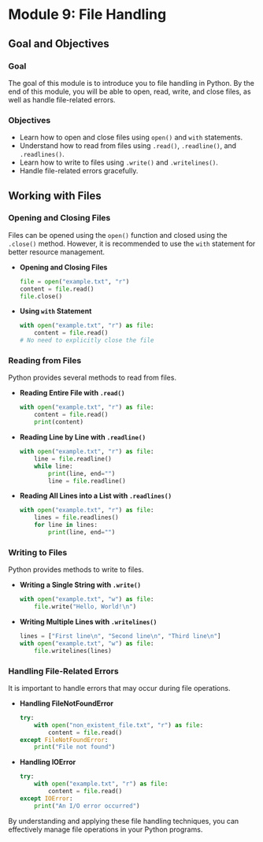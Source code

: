 # Module 9: File Handling

## Goal and Objectives

### Goal
The goal of this module is to introduce you to file handling in Python. By the end of this module, you will be able to open, read, write, and close files, as well as handle file-related errors.

### Objectives
- Learn how to open and close files using `open()` and `with` statements.
- Understand how to read from files using `.read()`, `.readline()`, and `.readlines()`.
- Learn how to write to files using `.write()` and `.writelines()`.
- Handle file-related errors gracefully.

## Working with Files

### Opening and Closing Files
Files can be opened using the `open()` function and closed using the `.close()` method. However, it is recommended to use the `with` statement for better resource management.

- **Opening and Closing Files**
    ```python
    file = open("example.txt", "r")
    content = file.read()
    file.close()
    ```

- **Using `with` Statement**
    ```python
    with open("example.txt", "r") as file:
        content = file.read()
    # No need to explicitly close the file
    ```

### Reading from Files
Python provides several methods to read from files.

- **Reading Entire File with `.read()`**
    ```python
    with open("example.txt", "r") as file:
        content = file.read()
        print(content)
    ```

- **Reading Line by Line with `.readline()`**
    ```python
    with open("example.txt", "r") as file:
        line = file.readline()
        while line:
            print(line, end="")
            line = file.readline()
    ```

- **Reading All Lines into a List with `.readlines()`**
    ```python
    with open("example.txt", "r") as file:
        lines = file.readlines()
        for line in lines:
            print(line, end="")
    ```

### Writing to Files
Python provides methods to write to files.

- **Writing a Single String with `.write()`**
    ```python
    with open("example.txt", "w") as file:
        file.write("Hello, World!\n")
    ```

- **Writing Multiple Lines with `.writelines()`**
    ```python
    lines = ["First line\n", "Second line\n", "Third line\n"]
    with open("example.txt", "w") as file:
        file.writelines(lines)
    ```

### Handling File-Related Errors
It is important to handle errors that may occur during file operations.

- **Handling FileNotFoundError**
    ```python
    try:
        with open("non_existent_file.txt", "r") as file:
            content = file.read()
    except FileNotFoundError:
        print("File not found")
    ```

- **Handling IOError**
    ```python
    try:
        with open("example.txt", "r") as file:
            content = file.read()
    except IOError:
        print("An I/O error occurred")
    ```

By understanding and applying these file handling techniques, you can effectively manage file operations in your Python programs.